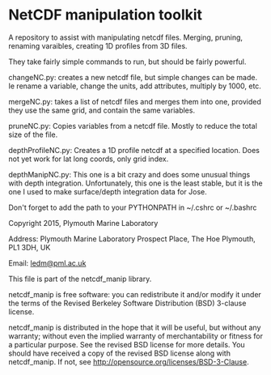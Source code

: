 NetCDF manipulation toolkit
============

A repository to assist with manipulating netcdf files. Merging, pruning, renaming varaibles, creating 1D profiles from 3D files.

They take fairly simple commands to run, but should be fairly powerful.

changeNC.py: creates a new netcdf file, but simple changes can be made. Ie rename a variable, change the units, add attributes, multiply by 1000, etc.

mergeNC.py: takes a list of netcdf files and merges them into one, provided they use the same grid, and contain the same variables.

pruneNC.py: Copies variables from a netcdf file. Mostly to reduce the total size of the file.

depthProfileNC.py: Creates a 1D profile netcdf at a specified location. Does not yet work for lat long coords, only grid index.

depthManipNC.py: This one is a bit crazy and does some unusual things with depth integration. Unfortunately, this one is the least stable, but it is the one I used to make surface/depth integration data for Jose.


Don't forget to add the path to your PYTHONPATH in ~/.cshrc or ~/.bashrc



Copyright 2015, Plymouth Marine Laboratory

Address:
Plymouth Marine Laboratory
Prospect Place, The Hoe
Plymouth, PL1 3DH, UK

Email:
ledm@pml.ac.uk

This file is part of the netcdf_manip library.

netcdf_manip is free software: you can redistribute it and/or modify it
under the terms of the Revised Berkeley Software Distribution (BSD) 3-clause license. 

netcdf_manip is distributed in the hope that it will be useful, but
without any warranty; without even the implied warranty of merchantability
or fitness for a particular purpose. See the revised BSD license for more details.
You should have received a copy of the revised BSD license along with netcdf_manip.
If not, see <http://opensource.org/licenses/BSD-3-Clause>.

